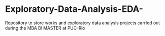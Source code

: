 # Exploratory-Data-Analysis-EDA-
Repository to store works and exploratory data analysis projects carried out during the MBA BI MASTER at PUC-Rio
